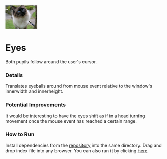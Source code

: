 <img src="eyes1.jpg" width='100'/>

# Eyes
Both pupils follow around the user's cursor.
### Details
Translates eyeballs around from mouse event relative to the window's innerwidth and innerheight.
### Potential Improvements
It would be interesting to have the eyes shift as if in a head turning movement once the mouse event has reached a certain range.
### How to Run
Install dependencies from the [repository](https://github.com/TaylorCharlesHall/Eyes) into the same directory. Drag and drop index file into any browser. You can also run it by clicking [here](https://taylorcharleshall.github.io/eyesrun).
